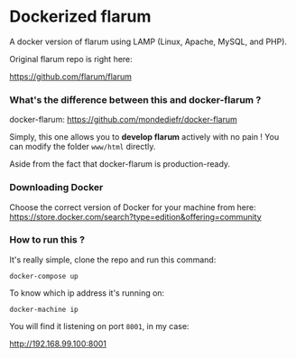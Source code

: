 # Dockerized flarum

A docker version of flarum using LAMP (Linux, Apache, MySQL, and PHP).

Original flarum repo is right here:

  https://github.com/flarum/flarum

### What's the difference between this and docker-flarum ?

  docker-flarum: https://github.com/mondediefr/docker-flarum

  Simply, this one allows you to **develop flarum** actively with no pain !
  You can modify the folder `www/html` directly.

  Aside from the fact that docker-flarum is production-ready.

### Downloading Docker

  Choose the correct version of Docker for your machine from here:
    https://store.docker.com/search?type=edition&offering=community

### How to run this ?

It's really simple, clone the repo and run this command:
  ```
  docker-compose up
  ```

To know which ip address it's running on:

  ```
  docker-machine ip
  ```

You will find it listening on port `8001`, in my case:

  http://192.168.99.100:8001